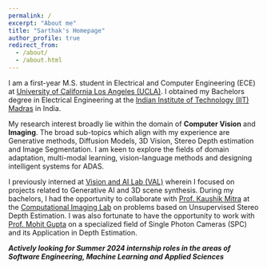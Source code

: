 ```yaml
---
permalink: /
excerpt: "About me"
title: "Sarthak's Homepage"
author_profile: true
redirect_from: 
  - /about/
  - /about.html
---
```


I am a first-year M.S. student in Electrical and Computer Engineering (ECE) at [University of California Los Angeles (UCLA)](https://www.ucla.edu/). I obtained my Bachelors degree in Electrical Engineering at the [Indian Institute of Technology (IIT) Madras](https://www.iitm.ac.in/) in India.

My research interest broadly lie within the domain of **Computer Vision** and **Imaging**. The broad sub-topics which align with my experience are Generative methods, Diffusion Models, 3D Vision, Stereo Depth estimation and Image Segmentation. I am keen to explore the fields of domain adaptation, multi-modal learning, vision-language methods and designing intelligent systems for ADAS.

I previously interned at [Vision and AI Lab (VAL)](https://val.cds.iisc.ac.in/) wherein I focused on projects related to Generative AI and 3D scene synthesis. During my bachelors, I had the opportunity to collaborate with [Prof. Kaushik Mitra](https://www.ee.iitm.ac.in/kmitra/) at the [Computational Imaging Lab](https://www.ee.iitm.ac.in/comp_photolab/) on problems based on Unsupervised Stereo Depth Estimation. I was also fortunate to have the opportunity to work with [Prof. Mohit Gupta](https://wisionlab.com/people/mohit-gupta/) on a specialized field of Single Photon Cameras (SPC) and its Application in Depth Estimation.


_**Actively looking for Summer 2024 internship roles in the areas of Software Engineering, Machine Learning and Applied Sciences**_

